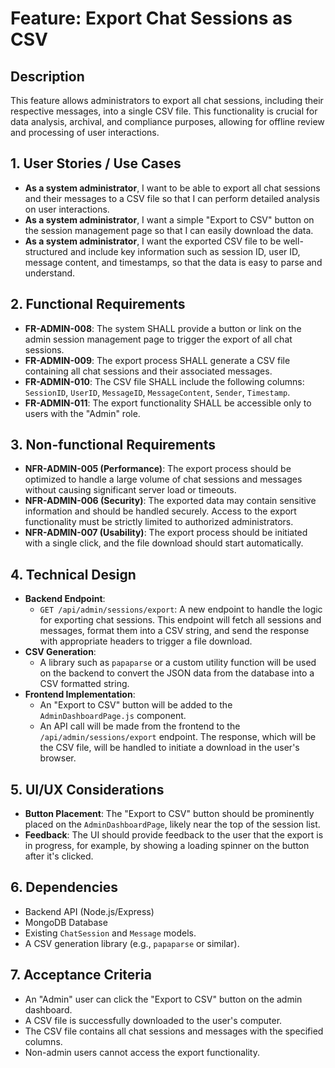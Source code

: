 # Feature: Export Chat Sessions as CSV

## Description

This feature allows administrators to export all chat sessions, including their respective messages, into a single CSV file. This functionality is crucial for data analysis, archival, and compliance purposes, allowing for offline review and processing of user interactions.

## 1. User Stories / Use Cases

*   **As a system administrator**, I want to be able to export all chat sessions and their messages to a CSV file so that I can perform detailed analysis on user interactions.
*   **As a system administrator**, I want a simple "Export to CSV" button on the session management page so that I can easily download the data.
*   **As a system administrator**, I want the exported CSV file to be well-structured and include key information such as session ID, user ID, message content, and timestamps, so that the data is easy to parse and understand.

## 2. Functional Requirements

*   **FR-ADMIN-008**: The system SHALL provide a button or link on the admin session management page to trigger the export of all chat sessions.
*   **FR-ADMIN-009**: The export process SHALL generate a CSV file containing all chat sessions and their associated messages.
*   **FR-ADMIN-010**: The CSV file SHALL include the following columns: `SessionID`, `UserID`, `MessageID`, `MessageContent`, `Sender`, `Timestamp`.
*   **FR-ADMIN-011**: The export functionality SHALL be accessible only to users with the "Admin" role.

## 3. Non-functional Requirements

*   **NFR-ADMIN-005 (Performance)**: The export process should be optimized to handle a large volume of chat sessions and messages without causing significant server load or timeouts.
*   **NFR-ADMIN-006 (Security)**: The exported data may contain sensitive information and should be handled securely. Access to the export functionality must be strictly limited to authorized administrators.
*   **NFR-ADMIN-007 (Usability)**: The export process should be initiated with a single click, and the file download should start automatically.

## 4. Technical Design

*   **Backend Endpoint**:
    *   `GET /api/admin/sessions/export`: A new endpoint to handle the logic for exporting chat sessions. This endpoint will fetch all sessions and messages, format them into a CSV string, and send the response with appropriate headers to trigger a file download.
*   **CSV Generation**:
    *   A library such as `papaparse` or a custom utility function will be used on the backend to convert the JSON data from the database into a CSV formatted string.
*   **Frontend Implementation**:
    *   An "Export to CSV" button will be added to the `AdminDashboardPage.js` component.
    *   An API call will be made from the frontend to the `/api/admin/sessions/export` endpoint. The response, which will be the CSV file, will be handled to initiate a download in the user's browser.

## 5. UI/UX Considerations

*   **Button Placement**: The "Export to CSV" button should be prominently placed on the `AdminDashboardPage`, likely near the top of the session list.
*   **Feedback**: The UI should provide feedback to the user that the export is in progress, for example, by showing a loading spinner on the button after it's clicked.

## 6. Dependencies

*   Backend API (Node.js/Express)
*   MongoDB Database
*   Existing `ChatSession` and `Message` models.
*   A CSV generation library (e.g., `papaparse` or similar).

## 7. Acceptance Criteria

*   An "Admin" user can click the "Export to CSV" button on the admin dashboard.
*   A CSV file is successfully downloaded to the user's computer.
*   The CSV file contains all chat sessions and messages with the specified columns.
*   Non-admin users cannot access the export functionality.
